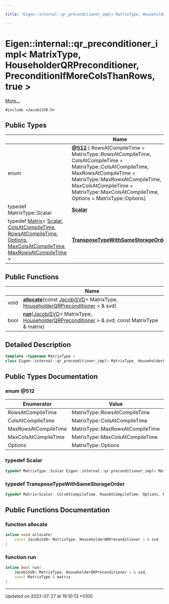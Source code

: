 ```yaml
---

title: "Eigen::internal::qr_preconditioner_impl< MatrixType, HouseholderQRPreconditioner, PreconditionIfMoreColsThanRows, true >"

---
```


# Eigen::internal::qr_preconditioner_impl< MatrixType, HouseholderQRPreconditioner, PreconditionIfMoreColsThanRows, true >



 [More...](#detailed-description)


`#include <JacobiSVD.h>`

## Public Types

|                | Name           |
| -------------- | -------------- |
| enum| **[@512](http://example.org/classes/classeigen_1_1internal_1_1qr__preconditioner__impl_3_01matrixtype_00_01householderqrpreconditionb06bc2032de5e2b17233ca59e5584f31/#enum-@512)** { RowsAtCompileTime = MatrixType::RowsAtCompileTime, ColsAtCompileTime = MatrixType::ColsAtCompileTime, MaxRowsAtCompileTime = MatrixType::MaxRowsAtCompileTime, MaxColsAtCompileTime = MatrixType::MaxColsAtCompileTime, Options = MatrixType::Options} |
| typedef MatrixType::Scalar | **[Scalar](http://example.org/classes/classeigen_1_1internal_1_1qr__preconditioner__impl_3_01matrixtype_00_01householderqrpreconditionb06bc2032de5e2b17233ca59e5584f31/#typedef-scalar)**  |
| typedef <a href="http://example.org/classes/classeigen_1_1matrix/">Matrix</a>< <a href="http://example.org/classes/classeigen_1_1internal_1_1qr__preconditioner__impl_3_01matrixtype_00_01householderqrpreconditionb06bc2032de5e2b17233ca59e5584f31/#typedef-scalar">Scalar</a>, <a href="http://example.org/classes/classeigen_1_1internal_1_1qr__preconditioner__impl_3_01matrixtype_00_01householderqrpreconditionb06bc2032de5e2b17233ca59e5584f31/#enumvalue-colsatcompiletime">ColsAtCompileTime</a>, <a href="http://example.org/classes/classeigen_1_1internal_1_1qr__preconditioner__impl_3_01matrixtype_00_01householderqrpreconditionb06bc2032de5e2b17233ca59e5584f31/#enumvalue-rowsatcompiletime">RowsAtCompileTime</a>, <a href="http://example.org/classes/classeigen_1_1internal_1_1qr__preconditioner__impl_3_01matrixtype_00_01householderqrpreconditionb06bc2032de5e2b17233ca59e5584f31/#enumvalue-options">Options</a>, <a href="http://example.org/classes/classeigen_1_1internal_1_1qr__preconditioner__impl_3_01matrixtype_00_01householderqrpreconditionb06bc2032de5e2b17233ca59e5584f31/#enumvalue-maxcolsatcompiletime">MaxColsAtCompileTime</a>, <a href="http://example.org/classes/classeigen_1_1internal_1_1qr__preconditioner__impl_3_01matrixtype_00_01householderqrpreconditionb06bc2032de5e2b17233ca59e5584f31/#enumvalue-maxrowsatcompiletime">MaxRowsAtCompileTime</a> > | **[TransposeTypeWithSameStorageOrder](http://example.org/classes/classeigen_1_1internal_1_1qr__preconditioner__impl_3_01matrixtype_00_01householderqrpreconditionb06bc2032de5e2b17233ca59e5584f31/#typedef-transposetypewithsamestorageorder)**  |

## Public Functions

|                | Name           |
| -------------- | -------------- |
| void | **[allocate](http://example.org/classes/classeigen_1_1internal_1_1qr__preconditioner__impl_3_01matrixtype_00_01householderqrpreconditionb06bc2032de5e2b17233ca59e5584f31/#function-allocate)**(const <a href="http://example.org/classes/classeigen_1_1jacobisvd/">JacobiSVD</a>< MatrixType, <a href="http://example.org/namespaces/namespaceeigen/#enumvalue-householderqrpreconditioner">HouseholderQRPreconditioner</a> > & svd) |
| bool | **[run](http://example.org/classes/classeigen_1_1internal_1_1qr__preconditioner__impl_3_01matrixtype_00_01householderqrpreconditionb06bc2032de5e2b17233ca59e5584f31/#function-run)**(<a href="http://example.org/classes/classeigen_1_1jacobisvd/">JacobiSVD</a>< MatrixType, <a href="http://example.org/namespaces/namespaceeigen/#enumvalue-householderqrpreconditioner">HouseholderQRPreconditioner</a> > & svd, const MatrixType & matrix) |

## Detailed Description

```cpp
template <typename MatrixType >
class Eigen::internal::qr_preconditioner_impl< MatrixType, HouseholderQRPreconditioner, PreconditionIfMoreColsThanRows, true >;
```

## Public Types Documentation

### enum @512

| Enumerator | Value | Description |
| ---------- | ----- | ----------- |
| RowsAtCompileTime | MatrixType::RowsAtCompileTime|   |
| ColsAtCompileTime | MatrixType::ColsAtCompileTime|   |
| MaxRowsAtCompileTime | MatrixType::MaxRowsAtCompileTime|   |
| MaxColsAtCompileTime | MatrixType::MaxColsAtCompileTime|   |
| Options | MatrixType::Options|   |




### typedef Scalar

```cpp
typedef MatrixType::Scalar Eigen::internal::qr_preconditioner_impl< MatrixType, HouseholderQRPreconditioner, PreconditionIfMoreColsThanRows, true >::Scalar;
```


### typedef TransposeTypeWithSameStorageOrder

```cpp
typedef Matrix<Scalar, ColsAtCompileTime, RowsAtCompileTime, Options, MaxColsAtCompileTime, MaxRowsAtCompileTime> Eigen::internal::qr_preconditioner_impl< MatrixType, HouseholderQRPreconditioner, PreconditionIfMoreColsThanRows, true >::TransposeTypeWithSameStorageOrder;
```


## Public Functions Documentation

### function allocate

```cpp
inline void allocate(
    const JacobiSVD< MatrixType, HouseholderQRPreconditioner > & svd
)
```


### function run

```cpp
inline bool run(
    JacobiSVD< MatrixType, HouseholderQRPreconditioner > & svd,
    const MatrixType & matrix
)
```


-------------------------------

Updated on 2022-07-27 at 19:10:13 +0100